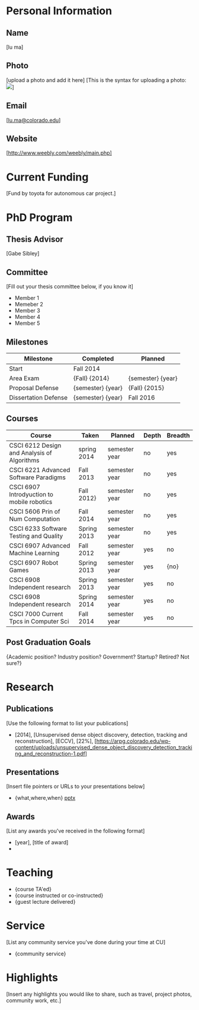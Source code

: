 # Personal Information

## Name
[lu ma]

## Photo
[upload a photo and add it here]
[This is the syntax for uploading a photo: ![](images/profile.png)]

## Email
[lu.ma@colorado.edu]

## Website
[http://www.weebly.com/weebly/main.php]

# Current Funding
[Fund by toyota for autonomous car project.]

# PhD Program

## Thesis Advisor
[Gabe Sibley]

## Committee 
[Fill out your thesis committee below, if you know it]

* Member 1 
* Memeber 2
* Member 3
* Member 4 
* Member 5

## Milestones

| Milestone            | Completed         | Planned           |         
| -------------------- | ----------------- | ----------------- |
| Start                | Fall 2014      |                   |
| Area Exam            | {Fall} {2014} | {semester} {year} |
| Proposal Defense     | {semester} {year} | {Fall} {2015} |
| Dissertation Defense | {semester} {year} | Fall 2016         |

## Courses

| Course           | Taken             | Planned            | Depth    | Breadth | 
| ---------------- | ----------------- | ------------------ | -------- | ------- |
| CSCI 6212 Design and Analysis of Algorithms | spring 2014 | semester year  | no | yes|
| CSCI 6221 Advanced Software Paradigms | Fall 2013 | semester year  | no | yes|
| CSCI 6907 Introdyuction to mobile robotics | Fall 2012} | semester year  | no | yes|
| CSCI 5606 Prin of Num Computation | Fall 2014 | semester year  | no | yes|
| CSCI 6233 Software Testing and Quality | Spring 2013 | semester year  | no | yes|
| CSCI 6907 Advanced Machine Learning | Fall 2012 | semester year  | yes | no|
| CSCI 6907 Robot Games | Spring 2013 | semester year  | yes | {no}|
| CSCI 6908 Independent research | Spring 2013 | semester year  | yes | no|
| CSCI 6908 Independent research | Spring 2014 | semester year  | yes | no|
| CSCI 7000 Current Tpcs in Computer Sci | Fall 2014 | semester year  | yes | no|

## Post Graduation Goals

{Academic position? Industry position? Government? Startup? Retired? Not sure?}

# Research

## Publications
[Use the following format to list your publications]

* [2014], [Unsupervised dense object discovery, detection, tracking and reconstruction], [ECCV], [22%], [https://arpg.colorado.edu/wp-content/uploads/unsupervised_dense_object_discovery_detection_tracking_and_reconstruction-1.pdf]

## Presentations
[Insert file pointers or URLs to your presentations below]
* {what,where,when} [pptx](files/presentation-file.pptx)
      
## Awards
[List any awards you've received in the following format]

* [year], [title of award]
* 

# Teaching

* {course TA'ed}
* {course instructed or co-instructed}
* {guest lecture delivered}

# Service
[List any community service you've done during your time at CU]

* {community service}

# Highlights
[Insert any highlights you would like to share, such as travel, project photos, community work, etc.]

